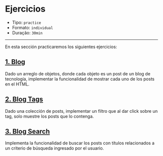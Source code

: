# Ejercicios

* Tipo: `practice`
* Formato: `individual`
* Duração: `30min`

***

En esta sección practicaremos los siguientes ejercicios:

## [1. Blog](https://github.com/Laboratoria/ec-js-deep-dive-exercises/blob/dom/dom/00-blog.js)

Dado un arreglo de objetos, donde cada objeto es un post de un blog de
tecnología, implementar la funcionalidad de mostrar cada uno de los posts en el
HTML.

## [2. Blog Tags](https://github.com/Laboratoria/ec-js-deep-dive-exercises/blob/dom/dom/01-blog-tags.js)

Dado una colección de posts, implementar un filtro que al dar click sobre un
tag, solo muestre los posts que lo contenga.

## [3. Blog Search](https://github.com/Laboratoria/ec-js-deep-dive-exercises/blob/dom/dom/02-blog-search.js)

Implementa la funcionalidad de buscar los posts con títulos relacionados a un
criterio de búsqueda ingresado por el usuario.
